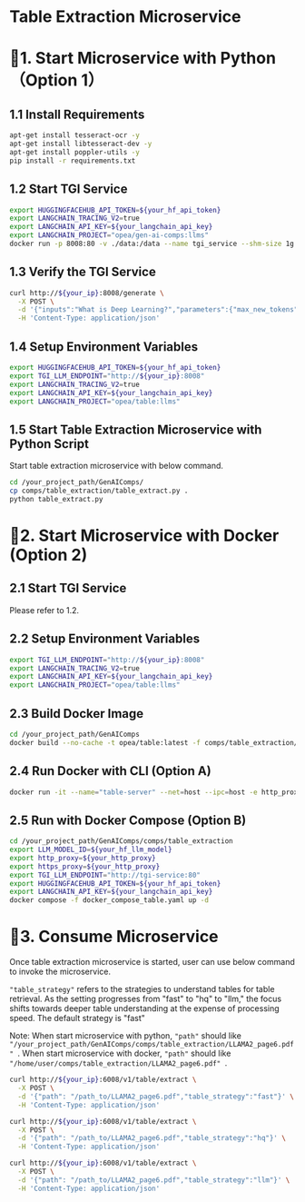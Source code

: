 # Table Extraction Microservice

# 🚀1. Start Microservice with Python（Option 1）

## 1.1 Install Requirements

```bash
apt-get install tesseract-ocr -y
apt-get install libtesseract-dev -y
apt-get install poppler-utils -y
pip install -r requirements.txt
```

## 1.2 Start TGI Service

```bash
export HUGGINGFACEHUB_API_TOKEN=${your_hf_api_token}
export LANGCHAIN_TRACING_V2=true
export LANGCHAIN_API_KEY=${your_langchain_api_key}
export LANGCHAIN_PROJECT="opea/gen-ai-comps:llms"
docker run -p 8008:80 -v ./data:/data --name tgi_service --shm-size 1g ghcr.io/huggingface/text-generation-inference:1.4 --model-id ${your_hf_llm_model}
```

## 1.3 Verify the TGI Service

```bash
curl http://${your_ip}:8008/generate \
  -X POST \
  -d '{"inputs":"What is Deep Learning?","parameters":{"max_new_tokens":17, "do_sample": true}}' \
  -H 'Content-Type: application/json'
```

## 1.4 Setup Environment Variables

```bash
export HUGGINGFACEHUB_API_TOKEN=${your_hf_api_token}
export TGI_LLM_ENDPOINT="http://${your_ip}:8008"
export LANGCHAIN_TRACING_V2=true
export LANGCHAIN_API_KEY=${your_langchain_api_key}
export LANGCHAIN_PROJECT="opea/table:llms"
```

## 1.5 Start Table Extraction Microservice with Python Script

Start table extraction microservice with below command.

```bash
cd /your_project_path/GenAIComps/
cp comps/table_extraction/table_extract.py .
python table_extract.py
```

# 🚀2. Start Microservice with Docker (Option 2)

## 2.1 Start TGI Service

Please refer to 1.2.

## 2.2 Setup Environment Variables

```bash
export TGI_LLM_ENDPOINT="http://${your_ip}:8008"
export LANGCHAIN_TRACING_V2=true
export LANGCHAIN_API_KEY=${your_langchain_api_key}
export LANGCHAIN_PROJECT="opea/table:llms"
```

## 2.3 Build Docker Image

```bash
cd /your_project_path/GenAIComps
docker build --no-cache -t opea/table:latest -f comps/table_extraction/Dockerfile .
```

## 2.4 Run Docker with CLI (Option A)

```bash
docker run -it --name="table-server" --net=host --ipc=host -e http_proxy=$http_proxy -e https_proxy=$https_proxy -e TGI_LLM_ENDPOINT=$TGI_LLM_ENDPOINT -e HUGGINGFACEHUB_API_TOKEN=$HUGGINGFACEHUB_API_TOKEN opea/table:latest
```

## 2.5 Run with Docker Compose (Option B)

```bash
cd /your_project_path/GenAIComps/comps/table_extraction
export LLM_MODEL_ID=${your_hf_llm_model}
export http_proxy=${your_http_proxy}
export https_proxy=${your_http_proxy}
export TGI_LLM_ENDPOINT="http://tgi-service:80"
export HUGGINGFACEHUB_API_TOKEN=${your_hf_api_token}
export LANGCHAIN_API_KEY=${your_langchain_api_key}
docker compose -f docker_compose_table.yaml up -d
```

# 🚀3. Consume Microservice

Once table extraction microservice is started, user can use below command to invoke the microservice.

```"table_strategy"``` refers to the strategies to understand tables for table retrieval. As the setting progresses from "fast" to "hq" to "llm," the focus shifts towards deeper table understanding at the expense of processing speed. The default strategy is "fast"

Note: When start microservice with python, ```"path"``` should like ```"/your_project_path/GenAIComps/comps/table_extraction/LLAMA2_page6.pdf" ```. When start microservice with docker, ```"path"``` should like ```"/home/user/comps/table_extraction/LLAMA2_page6.pdf" ```.

```bash
curl http://${your_ip}:6008/v1/table/extract \
  -X POST \
  -d '{"path": "/path_to/LLAMA2_page6.pdf","table_strategy":"fast"}' \
  -H 'Content-Type: application/json'
```

```bash
curl http://${your_ip}:6008/v1/table/extract \
  -X POST \
  -d '{"path": "/path_to/LLAMA2_page6.pdf","table_strategy":"hq"}' \
  -H 'Content-Type: application/json'
```

```bash
curl http://${your_ip}:6008/v1/table/extract \
  -X POST \
  -d '{"path": "/path_to/LLAMA2_page6.pdf","table_strategy":"llm"}' \
  -H 'Content-Type: application/json'
```
